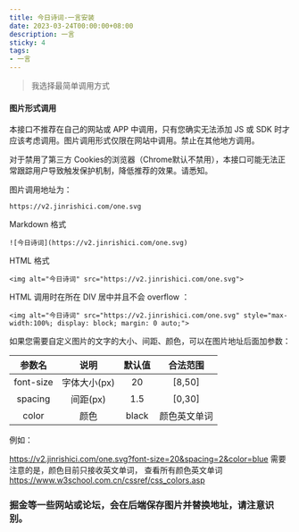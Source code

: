 ```yaml
---
title: 今日诗词-一言安装
date: 2023-03-24T00:00:00+08:00
description: 一言
sticky: 4
tags:
- 一言
---
```


<!-- truncate -->
> 我选择最简单调用方式

#### 图片形式调用

本接口不推荐在自己的网站或 APP 中调用，只有您确实无法添加 JS 或 SDK 时才应该考虑调用。图片调用形式仅限在网站中调用。禁止在其他地方调用。

对于禁用了第三方 Cookies的浏览器（Chrome默认不禁用），本接口可能无法正常跟踪用户导致触发保护机制，降低推荐的效果。请悉知。

图片调用地址为：
````
https://v2.jinrishici.com/one.svg
````
Markdown 格式
````
![今日诗词](https://v2.jinrishici.com/one.svg)
````
HTML 格式
````
<img alt="今日诗词" src="https://v2.jinrishici.com/one.svg">
````
HTML 调用时在所在 DIV 居中并且不会 overflow ：
````
<img alt="今日诗词" src="https://v2.jinrishici.com/one.svg" style="max-width:100%; display: block; margin: 0 auto;">
````
如果您需要自定义图片的文字的大小、间距、颜色，可以在图片地址后面加参数：

|参数名|说明|默认值|合法范围|
|:-:|:-:|:-:|:-:|
| font-size| 字体大小(px)|20|[8,50] |
|spacing|间距(px)|1.5|[0,30]|
|color|颜色|black|颜色英文单词|

例如：

https://v2.jinrishici.com/one.svg?font-size=20&spacing=2&color=blue
需要注意的是，颜色目前只接收英文单词， 查看所有颜色英文单词 https://www.w3school.com.cn/cssref/css_colors.asp
### 掘金等一些网站或论坛，会在后端保存图片并替换地址，请注意识别。